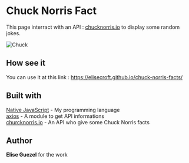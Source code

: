 # Chuck Norris Fact

This page interract with an API : [chucknorris.io](https://api.chucknorris.io/) to display some random jokes.

![Chuck](https://zupimages.net/up/19/46/ycxh.png)

## How see it

You can use it at this link : https://elisecroft.github.io/chuck-norris-facts/

## Built with

[Native JavaScript](https://en.wikipedia.org/wiki/JavaScript) - My programming language  
[axios](https://www.npmjs.com/package/axios) - A module to get API informations  
[churcknorris.io](https://api.chucknorris.io/) - An API who give some Chuck Norris facts

## Author

**Elise Guezel** for the work
